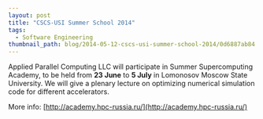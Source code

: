 ```yaml
---
layout: post
title: "CSCS-USI Summer School 2014"
tags:
  - Software Engineering
thumbnail_path: blog/2014-05-12-cscs-usi-summer-school-2014/0d6887ab84.jpg
---
```


Applied Parallel Computing LLC will participate in Summer Supercomputing Academy, to be held from **23 June** to **5 July** in Lomonosov Moscow State University. We will give a plenary lecture on optimizing numerical simulation code for different accelerators.

More info: [http://academy.hpc-russia.ru/](http://academy.hpc-russia.ru/)
